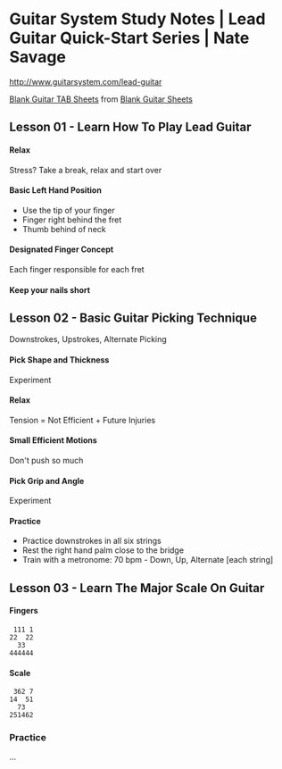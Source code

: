 
Guitar System Study Notes | Lead Guitar Quick-Start Series | Nate Savage 
======================================================================== 

http://www.guitarsystem.com/lead-guitar

[Blank Guitar TAB Sheets](http://guitarlessons-com.s3.amazonaws.com/media/guitar-lessons-2/tab.pdf) from [Blank Guitar Sheets](http://www.guitarlessons.com/guitar-lessons/guitar-theory-ear-training-and-reading/blank-guitar-sheets/)


Lesson 01 - Learn How To Play Lead Guitar 
----------------------------------------- 
 
#### Relax 
 
Stress? Take a break, relax and start over 
 
#### Basic Left Hand Position  
 
- Use the tip of your finger 
- Finger right behind the fret 
- Thumb behind of neck 
 
#### Designated Finger Concept 
 
Each finger responsible for each fret 
 
#### Keep your nails short 
 
 
Lesson 02 - Basic Guitar Picking Technique 
------------------------------------------ 
 
Downstrokes, Upstrokes, Alternate Picking 
 
#### Pick Shape and Thickness 
 
Experiment 
 
#### Relax 
 
Tension = Not Efficient + Future Injuries 
 
#### Small Efficient Motions 
 
Don't push so much 
 
#### Pick Grip and Angle 
 
Experiment 
 
#### Practice 
 
- Practice downstrokes in all six strings 
- Rest the right hand palm close to the bridge 
- Train with a metronome: 70 bpm - Down, Up, Alternate [each string] 


Lesson 03 - Learn The Major Scale On Guitar
-------------------------------------------

#### Fingers
 
     111 1
    22  22
      33  
    444444

#### Scale

     362 7
    14  51
      73  
    251462

### Practice

...

